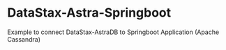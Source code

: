 # DataStax-Astra-Springboot
Example to connect DataStax-AstraDB to Springboot Application (Apache Cassandra)
